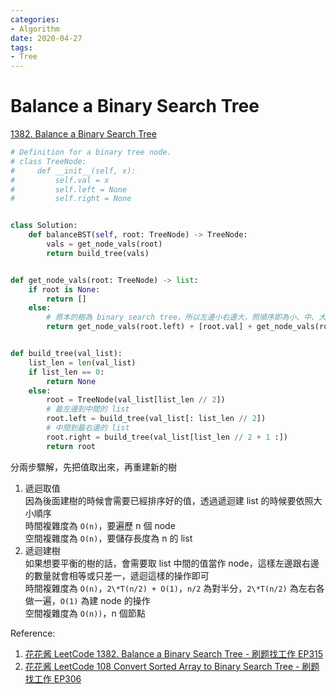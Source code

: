 ```yaml
---
categories:
- Algorithm
date: 2020-04-27
tags:
- Tree
---
```


# Balance a Binary Search Tree

[1382. Balance a Binary Search Tree](https://leetcode.com/problems/balance-a-binary-search-tree/)

```python
# Definition for a binary tree node.
# class TreeNode:
#     def __init__(self, x):
#         self.val = x
#         self.left = None
#         self.right = None


class Solution:
    def balanceBST(self, root: TreeNode) -> TreeNode:
        vals = get_node_vals(root)
        return build_tree(vals)


def get_node_vals(root: TreeNode) -> list:
    if root is None:
        return []
    else:
        # 原本的樹為 binary search tree，所以左邊小右邊大，照順序即為小、中、大
        return get_node_vals(root.left) + [root.val] + get_node_vals(root.right)


def build_tree(val_list):
    list_len = len(val_list)
    if list_len == 0:
        return None
    else:
        root = TreeNode(val_list[list_len // 2])
        # 最左邊到中間的 list
        root.left = build_tree(val_list[: list_len // 2])
        # 中間到最右邊的 list
        root.right = build_tree(val_list[list_len // 2 + 1 :])
        return root

```

分兩步驟解，先把值取出來，再重建新的樹

1. 遞迴取值  
   因為後面建樹的時候會需要已經排序好的值，透過遞迴建 list 的時候要依照大小順序  
   時間複雜度為 ```O(n)```，要遍歷 n 個 node  
   空間複雜度為 ```O(n)```，要儲存長度為 n 的 list  
2. 遞迴建樹  
   如果想要平衡的樹的話，會需要取 list 中間的值當作 node，這樣左邊跟右邊的數量就會相等或只差一，遞迴這樣的操作即可  
   時間複雜度為 ```O(n)```，```2\*T(n/2) + O(1)```，```n/2``` 為對半分，```2\*T(n/2)``` 為左右各做一遍，```O(1)``` 為建 node 的操作  
   空間複雜度為 ```O(n))```，n 個節點  

Reference:

1. [花花酱 LeetCode 1382. Balance a Binary Search Tree - 刷题找工作 EP315](https://www.youtube.com/watch?v=U24USYuOWzw)
2. [花花酱 LeetCode 108 Convert Sorted Array to Binary Search Tree - 刷题找工作 EP306](https://www.youtube.com/watch?v=O5BSAhg4n0M)
